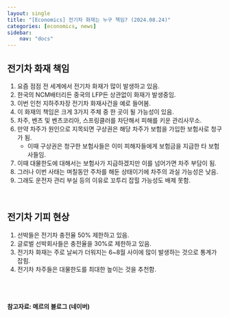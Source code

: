```yaml
---
layout: single
title: "[Economics] 전기차 화재는 누구 책임? (2024.08.24)"
categories: [economics, news]
sidebar:
    nav: "docs"
---
```


## 전기차 화재 책임
1. 요즘 점점 전 세계에서 전기차 화재가 많이 발생하고 있음.
1. 한국의 NCM배터리든 중국의 LFP든 상관없이 화재가 발생중임.
1. 이번 인천 지하주차장 전기차 화재사건을 예로 들어봄.
1. 이 화재의 책임은 크게 3가지 주체 중 한 곳이 될 가능성이 있음.
1. 차주, 벤츠 및 벤츠코리아, 스프링클러를 차단해서 피해를 키운 관리사무소.
1. 만약 차주가 원인으로 지목되면 구상권은 해당 차주가 보험을 가입한 보험사로 청구가 됨.
    - 이때 구상권은 청구한 보험사들은 이미 피해자들에게 보험금을 지급한 타 보험사들임.
1. 이때 대물한도에 대해서는 보험사가 지급하겠지만 이를 넘어가면 차주 부담이 됨.
1. 그러나 이번 사태는 며칠동안 주차를 해둔 상태이기에 차주의 과실 가능성은 낮음.
1. 그래도 운전자 관리 부실 등의 이유로 꼬투리 잡힐 가능성도 배제 못함.

<br/>

## 전기차 기피 현상
1. 선박들은 전기차 충전율 50% 제한하고 있음.
1. 글로벌 선박회사들은 충전율을 30%로 제한하고 있음.
1. 전기차 화재는 주로 날씨가 더워지는 6~8월 사이에 많이 발생하는 것으로 통계가 잡힘.
1. 전기차 차주들은 대물한도를 최대한 높이는 것을 추천함.


<br/>
<br/>

#### 참고자료: 메르의 블로그 (네이버) 